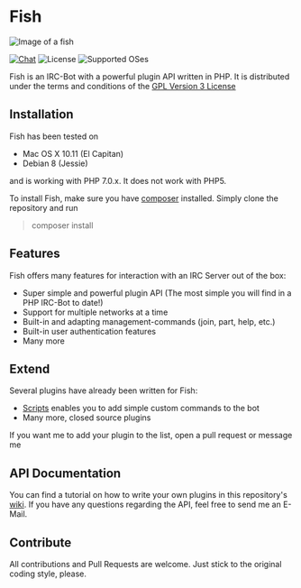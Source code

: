 # Fish 

![Image of a fish](http://orig07.deviantart.net/1524/f/2013/023/0/9/fish_png_by_heidyy12-d5sg0z8.png)

[![Chat](https://img.shields.io/badge/Chat%20on%20irc.rizon.net-%23fish--irc-brightgreen.svg)](http://qchat.rizon.net/?randomnick=1&channels=fish-irc&prompt=1&uio=d4)
![License](https://img.shields.io/badge/License-GPL%20v3-blue.svg)
![Supported OSes](https://img.shields.io/badge/platform-MacOS%2C%20Linux-lightgrey.svg)

Fish is an IRC-Bot with a powerful plugin API written in PHP. 
It is distributed under the terms and conditions of the [GPL Version 3 License](LICENSE)

## Installation

Fish has been tested on 

* Mac OS X 10.11 (El Capitan)
* Debian 8 (Jessie)

and is working with PHP 7.0.x. It does not work with PHP5.

To install Fish, make sure you have [composer](https://getcomposer.org) installed. Simply clone the repository and run
> composer install

## Features

Fish offers many features for interaction with an IRC Server out of the box: 

* Super simple and powerful plugin API (The most simple you will find in a PHP IRC-Bot to date!)
* Support for multiple networks at a time
* Built-in and adapting management-commands (join, part, help, etc.)
* Built-in user authentication features
* Many more

## Extend

Several plugins have already been written for Fish: 

- [Scripts](https://github.com/nkreer/Fish-Scripts) enables you to add simple custom commands to the bot
- Many more, closed source plugins

If you want me to add your plugin to the list, open a pull request or message me

## API Documentation

You can find a tutorial on how to write your own plugins in this repository's [wiki](https://github.com/nkreer/Fish/wiki).
If you have any questions regarding the API, feel free to send me an E-Mail.

## Contribute

All contributions and Pull Requests are welcome. Just stick to the original coding style, please.